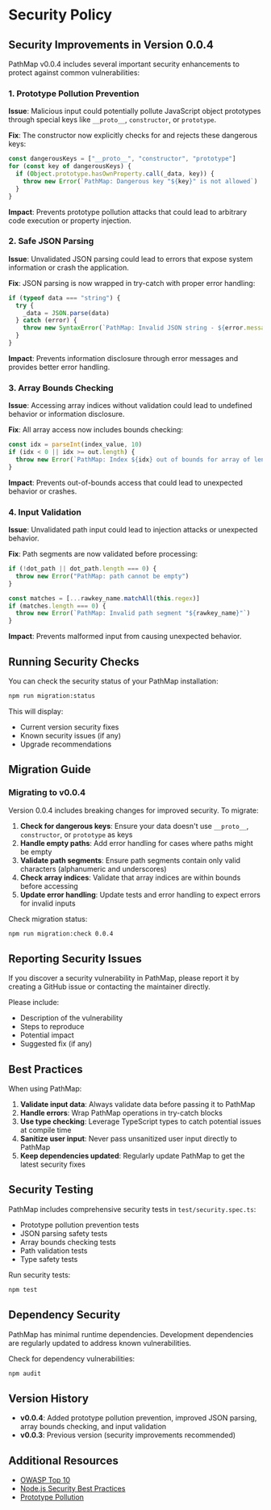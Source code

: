 # Security Policy

## Security Improvements in Version 0.0.4

PathMap v0.0.4 includes several important security enhancements to protect against common vulnerabilities:

### 1. Prototype Pollution Prevention

**Issue**: Malicious input could potentially pollute JavaScript object prototypes through special keys like `__proto__`, `constructor`, or `prototype`.

**Fix**: The constructor now explicitly checks for and rejects these dangerous keys:

```typescript
const dangerousKeys = ["__proto__", "constructor", "prototype"]
for (const key of dangerousKeys) {
  if (Object.prototype.hasOwnProperty.call(_data, key)) {
    throw new Error(`PathMap: Dangerous key "${key}" is not allowed`)
  }
}
```

**Impact**: Prevents prototype pollution attacks that could lead to arbitrary code execution or property injection.

### 2. Safe JSON Parsing

**Issue**: Unvalidated JSON parsing could lead to errors that expose system information or crash the application.

**Fix**: JSON parsing is now wrapped in try-catch with proper error handling:

```typescript
if (typeof data === "string") {
  try {
    _data = JSON.parse(data)
  } catch (error) {
    throw new SyntaxError(`PathMap: Invalid JSON string - ${error.message}`)
  }
}
```

**Impact**: Prevents information disclosure through error messages and provides better error handling.

### 3. Array Bounds Checking

**Issue**: Accessing array indices without validation could lead to undefined behavior or information disclosure.

**Fix**: All array access now includes bounds checking:

```typescript
const idx = parseInt(index_value, 10)
if (idx < 0 || idx >= out.length) {
  throw new Error(`PathMap: Index ${idx} out of bounds for array of length ${out.length}`)
}
```

**Impact**: Prevents out-of-bounds access that could lead to unexpected behavior or crashes.

### 4. Input Validation

**Issue**: Unvalidated path input could lead to injection attacks or unexpected behavior.

**Fix**: Path segments are now validated before processing:

```typescript
if (!dot_path || dot_path.length === 0) {
  throw new Error("PathMap: path cannot be empty")
}

const matches = [...rawkey_name.matchAll(this.regex)]
if (matches.length === 0) {
  throw new Error(`PathMap: Invalid path segment "${rawkey_name}"`)
}
```

**Impact**: Prevents malformed input from causing unexpected behavior.

## Running Security Checks

You can check the security status of your PathMap installation:

```bash
npm run migration:status
```

This will display:
- Current version security fixes
- Known security issues (if any)
- Upgrade recommendations

## Migration Guide

### Migrating to v0.0.4

Version 0.0.4 includes breaking changes for improved security. To migrate:

1. **Check for dangerous keys**: Ensure your data doesn't use `__proto__`, `constructor`, or `prototype` as keys
2. **Handle empty paths**: Add error handling for cases where paths might be empty
3. **Validate path segments**: Ensure path segments contain only valid characters (alphanumeric and underscores)
4. **Check array indices**: Validate that array indices are within bounds before accessing
5. **Update error handling**: Update tests and error handling to expect errors for invalid inputs

Check migration status:

```bash
npm run migration:check 0.0.4
```

## Reporting Security Issues

If you discover a security vulnerability in PathMap, please report it by creating a GitHub issue or contacting the maintainer directly.

Please include:
- Description of the vulnerability
- Steps to reproduce
- Potential impact
- Suggested fix (if any)

## Best Practices

When using PathMap:

1. **Validate input data**: Always validate data before passing it to PathMap
2. **Handle errors**: Wrap PathMap operations in try-catch blocks
3. **Use type checking**: Leverage TypeScript types to catch potential issues at compile time
4. **Sanitize user input**: Never pass unsanitized user input directly to PathMap
5. **Keep dependencies updated**: Regularly update PathMap to get the latest security fixes

## Security Testing

PathMap includes comprehensive security tests in `test/security.spec.ts`:

- Prototype pollution prevention tests
- JSON parsing safety tests
- Array bounds checking tests
- Path validation tests
- Type safety tests

Run security tests:

```bash
npm test
```

## Dependency Security

PathMap has minimal runtime dependencies. Development dependencies are regularly updated to address known vulnerabilities.

Check for dependency vulnerabilities:

```bash
npm audit
```

## Version History

- **v0.0.4**: Added prototype pollution prevention, improved JSON parsing, array bounds checking, and input validation
- **v0.0.3**: Previous version (security improvements recommended)

## Additional Resources

- [OWASP Top 10](https://owasp.org/www-project-top-ten/)
- [Node.js Security Best Practices](https://nodejs.org/en/docs/guides/security/)
- [Prototype Pollution](https://portswigger.net/web-security/prototype-pollution)
